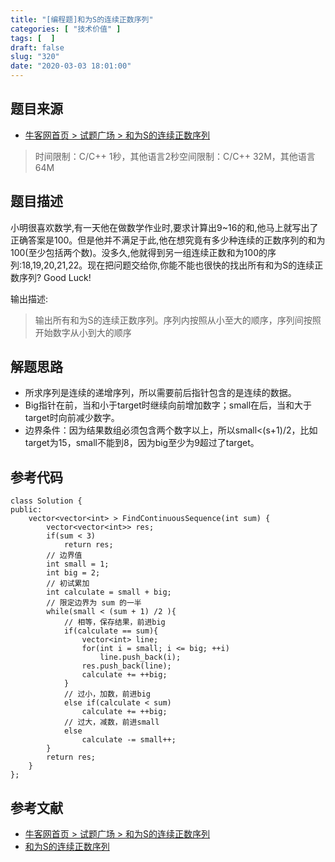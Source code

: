 ```yaml
---
title: "[编程题]和为S的连续正数序列"
categories: [ "技术价值" ]
tags: [  ]
draft: false
slug: "320"
date: "2020-03-03 18:01:00"
---
```


## 题目来源

- [牛客网首页 > 试题广场 > 和为S的连续正数序列](https://www.nowcoder.com/questionTerminal/c451a3fd84b64cb19485dad758a55ebe)

> 时间限制：C/C++ 1秒，其他语言2秒空间限制：C/C++ 32M，其他语言64M

## 题目描述

小明很喜欢数学,有一天他在做数学作业时,要求计算出9~16的和,他马上就写出了正确答案是100。但是他并不满足于此,他在想究竟有多少种连续的正数序列的和为100(至少包括两个数)。没多久,他就得到另一组连续正数和为100的序列:18,19,20,21,22。现在把问题交给你,你能不能也很快的找出所有和为S的连续正数序列? Good Luck!

输出描述:

> 输出所有和为S的连续正数序列。序列内按照从小至大的顺序，序列间按照开始数字从小到大的顺序

## 解题思路

- 所求序列是连续的递增序列，所以需要前后指针包含的是连续的数据。 
- Big指针在前，当和小于target时继续向前增加数字；small在后，当和大于target时向前减少数字。
- 边界条件：因为结果数组必须包含两个数字以上，所以small<(s+1)/2，比如target为15，small不能到8，因为big至少为9超过了target。

## 参考代码

```
class Solution {
public:
    vector<vector<int> > FindContinuousSequence(int sum) {
        vector<vector<int>> res;
        if(sum < 3)
            return res;
        // 边界值
        int small = 1;
        int big = 2;
        // 初试累加
        int calculate = small + big;
        // 限定边界为 sum 的一半
        while(small < (sum + 1) /2 ){
            // 相等，保存结果，前进big
            if(calculate == sum){
                vector<int> line;
                for(int i = small; i <= big; ++i)
                    line.push_back(i);
                res.push_back(line);
                calculate += ++big;
            }
            // 过小，加数，前进big
            else if(calculate < sum)
                calculate += ++big;
            // 过大，减数，前进small
            else
                calculate -= small++;
        }
        return res;
    }
};
```

## 参考文献

- [牛客网首页 > 试题广场 > 和为S的连续正数序列](https://www.nowcoder.com/questionTerminal/c451a3fd84b64cb19485dad758a55ebe)
- [和为S的连续正数序列](https://blog.csdn.net/sinat_27612639/article/details/51884478)